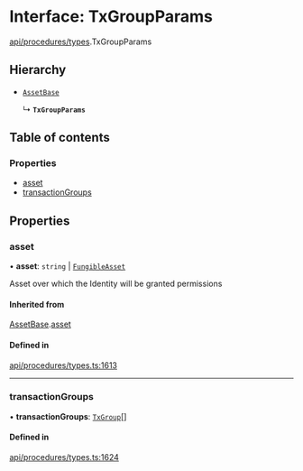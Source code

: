 # Interface: TxGroupParams

[api/procedures/types](../wiki/api.procedures.types).TxGroupParams

## Hierarchy

- [`AssetBase`](../wiki/api.procedures.types.AssetBase)

  ↳ **`TxGroupParams`**

## Table of contents

### Properties

- [asset](../wiki/api.procedures.types.TxGroupParams#asset)
- [transactionGroups](../wiki/api.procedures.types.TxGroupParams#transactiongroups)

## Properties

### asset

• **asset**: `string` \| [`FungibleAsset`](../wiki/api.entities.Asset.Fungible.FungibleAsset)

Asset over which the Identity will be granted permissions

#### Inherited from

[AssetBase](../wiki/api.procedures.types.AssetBase).[asset](../wiki/api.procedures.types.AssetBase#asset)

#### Defined in

[api/procedures/types.ts:1613](https://github.com/PolymeshAssociation/polymesh-sdk/blob/f8a937f04/src/api/procedures/types.ts#L1613)

___

### transactionGroups

• **transactionGroups**: [`TxGroup`](../wiki/api.procedures.types.TxGroup)[]

#### Defined in

[api/procedures/types.ts:1624](https://github.com/PolymeshAssociation/polymesh-sdk/blob/f8a937f04/src/api/procedures/types.ts#L1624)
